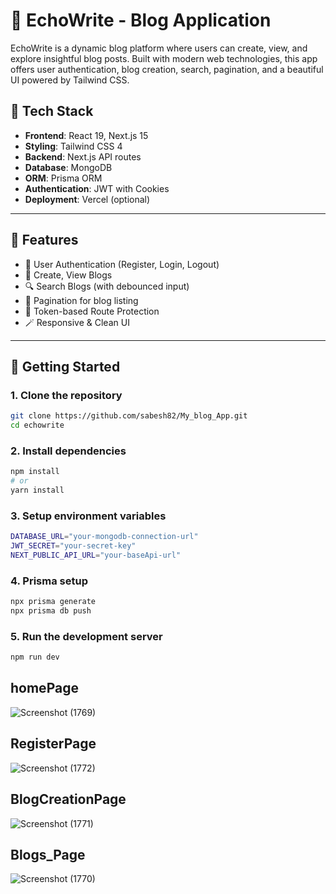 # 📝 EchoWrite - Blog Application

EchoWrite is a dynamic blog platform where users can create, view, and explore insightful blog posts. Built with modern web technologies, this app offers user authentication, blog creation, search, pagination, and a beautiful UI powered by Tailwind CSS.

## 🔧 Tech Stack

- **Frontend**: React 19, Next.js 15
- **Styling**: Tailwind CSS 4
- **Backend**: Next.js API routes
- **Database**: MongoDB
- **ORM**: Prisma ORM
- **Authentication**: JWT with Cookies
- **Deployment**: Vercel (optional)

---

## 📌 Features

- 🔐 User Authentication (Register, Login, Logout)
- 📝 Create, View Blogs
- 🔍 Search Blogs (with debounced input)
- 📄 Pagination for blog listing
- 🧠 Token-based Route Protection
- 🪄 Responsive & Clean UI

---

## 🚀 Getting Started

### 1. Clone the repository
```bash
git clone https://github.com/sabesh82/My_blog_App.git
cd echowrite
````
### 2. Install dependencies
```bash
npm install
# or
yarn install
```
### 3. Setup environment variables
```bash
DATABASE_URL="your-mongodb-connection-url"
JWT_SECRET="your-secret-key"
NEXT_PUBLIC_API_URL="your-baseApi-url"
```

### 4. Prisma setup
```bash
npx prisma generate
npx prisma db push
```

### 5. Run the development server
```bash
npm run dev
```


## homePage
![Screenshot (1769)](https://github.com/user-attachments/assets/5004205a-25bf-4b94-b6df-d7aa3718c974)


## RegisterPage
![Screenshot (1772)](https://github.com/user-attachments/assets/65eecfa4-afd3-4547-9172-e0c31a6cd03b)


## BlogCreationPage
![Screenshot (1771)](https://github.com/user-attachments/assets/36ff1f07-6487-42a7-88e2-11d8fcb9a93c)


## Blogs_Page
![Screenshot (1770)](https://github.com/user-attachments/assets/c9406609-8013-4392-9da5-3b3d17b2de6f)







